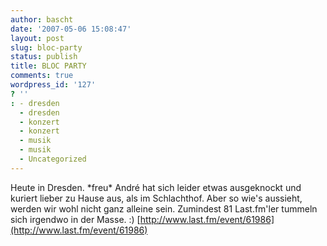 ```yaml
---
author: bascht
date: '2007-05-06 15:08:47'
layout: post
slug: bloc-party
status: publish
title: BLOC PARTY
comments: true
wordpress_id: '127'
? ''
: - dresden
  - dresden
  - konzert
  - konzert
  - musik
  - musik
  - Uncategorized
---
```


Heute in Dresden. \*freu\* André hat sich leider etwas ausgeknockt
und kuriert lieber zu Hause aus, als im Schlachthof. Aber so wie's
aussieht, werden wir wohl nicht ganz alleine sein. Zumindest 81
Last.fm'ler tummeln sich irgendwo in der Masse. :)
[http://www.last.fm/event/61986](http://www.last.fm/event/61986)


